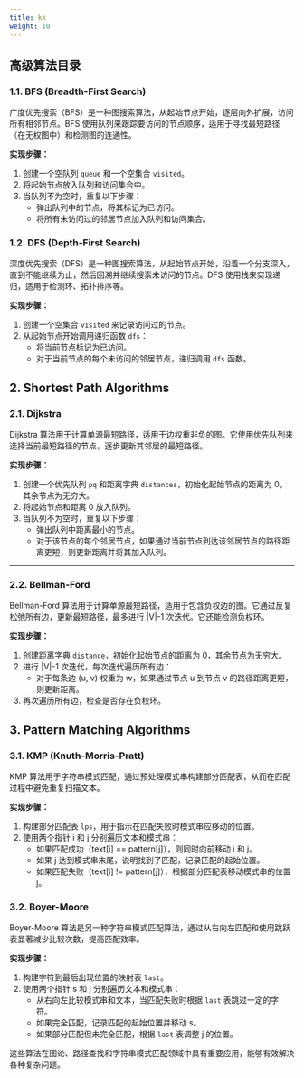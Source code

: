 ```yaml
---
title: kk
weight: 10
---
```

## 高级算法目录


### 1.1. BFS (Breadth-First Search)

广度优先搜索（BFS）是一种图搜索算法，从起始节点开始，逐层向外扩展，访问所有相邻节点。BFS 使用队列来跟踪要访问的节点顺序，适用于寻找最短路径（在无权图中）和检测图的连通性。

**实现步骤：**
1. 创建一个空队列 `queue` 和一个空集合 `visited`。
2. 将起始节点放入队列和访问集合中。
3. 当队列不为空时，重复以下步骤：
   - 弹出队列中的节点，将其标记为已访问。
   - 将所有未访问过的邻居节点加入队列和访问集合。


### 1.2. DFS (Depth-First Search)

深度优先搜索（DFS）是一种图搜索算法，从起始节点开始，沿着一个分支深入，直到不能继续为止，然后回溯并继续搜索未访问的节点。DFS 使用栈来实现递归，适用于检测环、拓扑排序等。

**实现步骤：**
1. 创建一个空集合 `visited` 来记录访问过的节点。
2. 从起始节点开始调用递归函数 `dfs`：
   - 将当前节点标记为已访问。
   - 对于当前节点的每个未访问的邻居节点，递归调用 `dfs` 函数。

## 2. Shortest Path Algorithms


### 2.1. Dijkstra

Dijkstra 算法用于计算单源最短路径，适用于边权重非负的图。它使用优先队列来选择当前最短路径的节点，逐步更新其邻居的最短路径。

**实现步骤：**
1. 创建一个优先队列 `pq` 和距离字典 `distances`，初始化起始节点的距离为 0，其余节点为无穷大。
2. 将起始节点和距离 0 放入队列。
3. 当队列不为空时，重复以下步骤：
   - 弹出队列中距离最小的节点。
   - 对于该节点的每个邻居节点，如果通过当前节点到达该邻居节点的路径距离更短，则更新距离并将其加入队列。

---

### 2.2. Bellman-Ford

Bellman-Ford 算法用于计算单源最短路径，适用于包含负权边的图。它通过反复松弛所有边，更新最短路径，最多进行 |V|-1 次迭代。它还能检测负权环。

**实现步骤：**
1. 创建距离字典 `distance`，初始化起始节点的距离为 0，其余节点为无穷大。
2. 进行 |V|-1 次迭代，每次迭代遍历所有边：
   - 对于每条边 (u, v) 权重为 w，如果通过节点 u 到节点 v 的路径距离更短，则更新距离。
3. 再次遍历所有边，检查是否存在负权环。

## 3. Pattern Matching Algorithms


### 3.1. KMP (Knuth-Morris-Pratt)

KMP 算法用于字符串模式匹配，通过预处理模式串构建部分匹配表，从而在匹配过程中避免重复扫描文本。

**实现步骤：**
1. 构建部分匹配表 `lps`，用于指示在匹配失败时模式串应移动的位置。
2. 使用两个指针 i 和 j 分别遍历文本和模式串：
   - 如果匹配成功（text[i] == pattern[j]），则同时向前移动 i 和 j。
   - 如果 j 达到模式串末尾，说明找到了匹配，记录匹配的起始位置。
   - 如果匹配失败（text[i] != pattern[j]），根据部分匹配表移动模式串的位置 j。



### 3.2. Boyer-Moore

Boyer-Moore 算法是另一种字符串模式匹配算法，通过从右向左匹配和使用跳跃表显著减少比较次数，提高匹配效率。

**实现步骤：**
1. 构建字符到最后出现位置的映射表 `last`。
2. 使用两个指针 s 和 j 分别遍历文本和模式串：
   - 从右向左比较模式串和文本，当匹配失败时根据 `last` 表跳过一定的字符。
   - 如果完全匹配，记录匹配的起始位置并移动 s。
   - 如果部分匹配但未完全匹配，根据 `last` 表调整 j 的位置。

这些算法在图论、路径查找和字符串模式匹配领域中具有重要应用，能够有效解决各种复杂问题。

